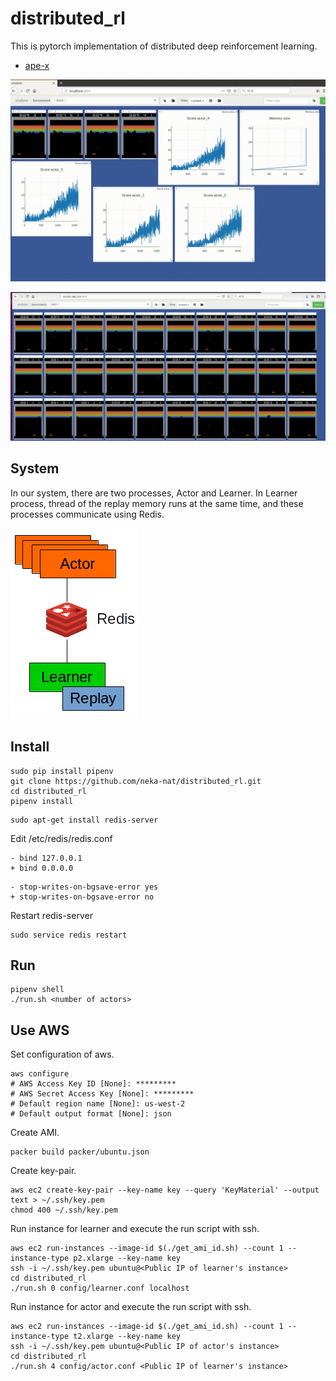 # distributed_rl

This is pytorch implementation of distributed deep reinforcement learning.

* [ape-x](https://arxiv.org/abs/1803.00933)

![image](images/image.gif)

![actors](images/actors.gif)

## System
In our system, there are two processes, Actor and Learner.
In Learner process, thread of the replay memory runs at the same time,
and these processes communicate using Redis.

![system](images/system.png)

## Install

```
sudo pip install pipenv
git clone https://github.com/neka-nat/distributed_rl.git
cd distributed_rl
pipenv install
```

```
sudo apt-get install redis-server
```

Edit /etc/redis/redis.conf

```
- bind 127.0.0.1
+ bind 0.0.0.0
```

```
- stop-writes-on-bgsave-error yes
+ stop-writes-on-bgsave-error no
```

Restart redis-server

```
sudo service redis restart
```

## Run

```
pipenv shell
./run.sh <number of actors>
```

## Use AWS

Set configuration of aws.

```
aws configure
# AWS Access Key ID [None]: *********
# AWS Secret Access Key [None]: *********
# Default region name [None]: us-west-2
# Default output format [None]: json
```

Create AMI.

```
packer build packer/ubuntu.json
```

Create key-pair.

```
aws ec2 create-key-pair --key-name key --query 'KeyMaterial' --output text > ~/.ssh/key.pem
chmod 400 ~/.ssh/key.pem
```

Run instance for learner and execute the run script with ssh.

```
aws ec2 run-instances --image-id $(./get_ami_id.sh) --count 1 --instance-type p2.xlarge --key-name key
ssh -i ~/.ssh/key.pem ubuntu@<Public IP of learner's instance>
cd distributed_rl
./run.sh 0 config/learner.conf localhost
```

Run instance for actor and execute the run script with ssh.

```
aws ec2 run-instances --image-id $(./get_ami_id.sh) --count 1 --instance-type t2.xlarge --key-name key
ssh -i ~/.ssh/key.pem ubuntu@<Public IP of actor's instance>
cd distributed_rl
./run.sh 4 config/actor.conf <Public IP of learner's instance>
```

